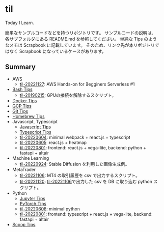 # til

Today I Learn.

簡単なサンプルコードなどを持つリポジトリです。
サンプルコードの説明は、各サブフォルダにある README.md を参照してください。
単純な Tips のようなメモは Scrapbook に記載しています。
そのため、リンク先が本リポジトリではなく Scrapbook になっているケースがあります。

## Summary

- AWS
  - [til-20221127](/src/til-20221127): AWS Hands-on for Begginers Serverless #1
- [Bash Tips](https://iimuz.github.io/scrapbook/zettelkasten/scrapbook-20220702144802/)
  - [til-20190215](/src/til-20190215/): GPUの接続を解除するスクリプト。
- [Docker Tips](https://iimuz.github.io/scrapbook/zettelkasten/scrapbook-20230103171358/)
- [GCP Tips](https://iimuz.github.io/scrapbook/zettelkasten/scrapbook-20220702151015/)
- [Git Tips](https://iimuz.github.io/scrapbook/zettelkasten/scrapbook-20221127091453/)
- [Homebrew Tips](https://iimuz.github.io/scrapbook/zettelkasten/scrapbook-20221218142420/)
- Javascript, Typescript
  - [Javascript Tips](https://iimuz.github.io/scrapbook/zettelkasten/scrapbook-20220825214534/)
  - [Typescript Tips](https://iimuz.github.io/scrapbook/zettelkasten/scrapbook-20220825214849/)
  - [til-20220604](/src/til-20220604/): minimal webpack + react.js + typescript
  - [til-20220605](/src/til-20220605/): react.js + heatmap
  - [til-20220801](/src/til-20220801/): frontend: react.js + vega-lite, backend: python + fastapi + altair
- Machine Learning
  - [til-20220924](/src/til-20220924/): Stable Diffusion を利用した画像生成例。
- MetaTrader
  - [til-20221106](/src/til-20221106/): MT4 の取引履歴を csv で出力するスクリプト。
  - [til-20221120](/src/til-20221120/): [til-20221106](/src/til-20221106/)で出力した csv を DB に取り込む python スクリプト。
- Python
  - [Jupyter Tips](https://iimuz.github.io/scrapbook/zettelkasten/scrapbook-20221219094136/)
  - [PyTorch Tips](https://iimuz.github.io/scrapbook/zettelkasten/scrapbook-20221215132013/)
  - [til-20220608](/src/til-20220608/): minimal python
  - [til-20220801](/src/til-20220801/): frontend: typescript + react.js + vega-lite, backend: fastapi + altair
- [Scoop Tips](scrapbook-20221217120338)
